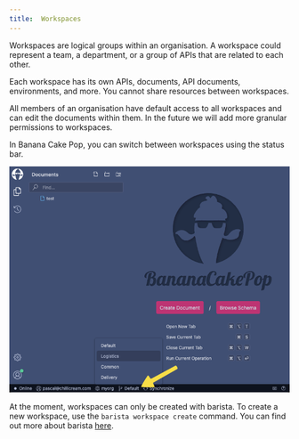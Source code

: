 ```yaml
---
title:  Workspaces
---
```


Workspaces are logical groups within an organisation.  A workspace could represent a team, a department, or a group of APIs that are related to each other.

Each workspace has its own APIs, documents, API documents, environments, and more. You cannot share resources between workspaces. 

All members of an organisation have default access to all workspaces and can edit the documents within them. In the future we will add more granular permissions to workspaces.

In Banana Cake Pop, you can switch between workspaces using the status bar. 

![Screenshot showing the workspace and organisation switcher in the status bar](images/workspace-0.png)

At the moment, workspaces can only be created with barista. To create a new workspace, use the `barista workspace create` command. 
You can find out more about barista [here](/docs/barista/v1).

